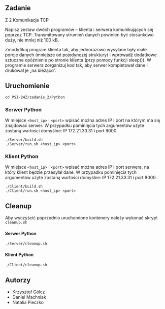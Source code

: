 ## Zadanie 
Z 2 Komunikacja TCP

Napisz zestaw dwóch programów – klienta i serwera komunikujących się poprzez TCP. Transmitowany strumień danych powinien być stosunkowo duży, nie mniej niż 100 kB.


Zmodyfikuj program klienta tak, aby jednorazowo wysyłane były małe porcje danych (mniejsze od pojedynczej struktury) i wprowadź dodatkowe sztuczne opóźnienie po stronie klienta (przy pomocy funkcji sleep()). W programie serwera zorganizuj kod tak, aby serwer kompletował dane i drukował je „na bieżąco”.
## Uruchomienie
```
cd PSI-24Z/zadanie_2/Python
```

### Serwer Python
W miejsce `<host_ip>` i `<port>` wpisać można adres IP i port na którym ma się znajdować serwer. W przypadku pominięcia tych argumentów użyte zostaną wartości domyślne: IP 172.21.33.31 i port 8000.
```
./Server/build.sh
./Server/run.sh <host_ip> <port>
```

### Klient Python
W miejsce `<host_ip>` i `<port>` wpisać można adres IP i port serwera, na który klient będzie przesyłał dane. W przypadku pominięcia tych argumentów użyte zostaną wartości domyślne: IP 172.21.33.31 i port 8000.
```
./Client/build.sh
./Client/run.sh <host_ip> <port>
```
## Cleanup
Aby wyczyścić poprzednio uruchomione kontenery należy wykonać skrypt `cleanup.sh`

#### Serwer Python
```
./Server/cleanup.sh
```
#### Klient Python
```
./Client/cleanup.sh
```

## Autorzy
- Krzysztof Gólcz
- Daniel Machniak
- Natalia Pieczko
